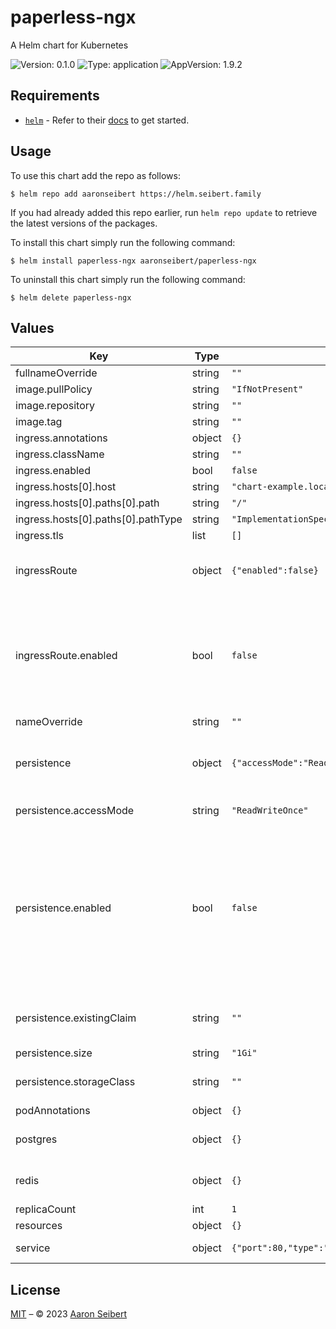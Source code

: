 

# paperless-ngx

A Helm chart for Kubernetes

![Version: 0.1.0](https://img.shields.io/badge/Version-0.1.0-informational?style=flat-square) ![Type: application](https://img.shields.io/badge/Type-application-informational?style=flat-square) ![AppVersion: 1.9.2](https://img.shields.io/badge/AppVersion-1.9.2-informational?style=flat-square)

## Requirements

- [`helm`](https://helm.sh) - Refer to their [docs](https://helm.sh/docs) to get started.

## Usage

To use this chart add the repo as follows:

```console
$ helm repo add aaronseibert https://helm.seibert.family
```

If you had already added this repo earlier, run `helm repo update` to retrieve the latest versions of the packages.

To install this chart simply run the following command:

```console
$ helm install paperless-ngx aaronseibert/paperless-ngx
```

To uninstall this chart simply run the following command:

```console
$ helm delete paperless-ngx
```

## Values

| Key | Type | Default | Description |
|-----|------|---------|-------------|
| fullnameOverride | string | `""` |  |
| image.pullPolicy | string | `"IfNotPresent"` |  |
| image.repository | string | `""` |  |
| image.tag | string | `""` |  |
| ingress.annotations | object | `{}` |  |
| ingress.className | string | `""` |  |
| ingress.enabled | bool | `false` |  |
| ingress.hosts[0].host | string | `"chart-example.local"` |  |
| ingress.hosts[0].paths[0].path | string | `"/"` |  |
| ingress.hosts[0].paths[0].pathType | string | `"ImplementationSpecific"` |  |
| ingress.tls | list | `[]` |  |
| ingressRoute | object | `{"enabled":false}` | Configure the IngressRoute resource for Traefik CRD |
| ingressRoute.enabled | bool | `false` | Enable IngressRoute. Creates IngressRoute resources for any web endpoints for this application |
| nameOverride | string | `""` |  |
| persistence | object | `{"accessMode":"ReadWriteOnce","enabled":false,"existingClaim":"","size":"1Gi","storageClass":""}` | Configure persistence settings for the application |
| persistence.accessMode | string | `"ReadWriteOnce"` | [Access Modes](https://kubernetes.io/docs/concepts/storage/persistent-volumes/#access-modes) |
| persistence.enabled | bool | `false` | Enable Persistence. Creates Persistent Volume Claims (or uses existing claims) and adds the volume definitions in the deployment |
| persistence.existingClaim | string | `""` | Uses an existing PVC, specify the PVC name |
| persistence.size | string | `"1Gi"` | Volume Size |
| persistence.storageClass | string | `""` | StorageClass to use for volumes |
| podAnnotations | object | `{}` |  |
| postgres | object | `{}` | Values for postgres dependency |
| redis | object | `{}` | Values for redis dependency |
| replicaCount | int | `1` |  |
| resources | object | `{}` |  |
| service | object | `{"port":80,"type":"ClusterIP"}` | Configure the service |

## License

[MIT](../LICENSE.md) – © 2023 [Aaron Seibert](https://helm.seibert.family)
